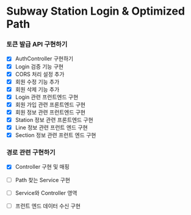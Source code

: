 # Subway Station Login & Optimized Path
### 토큰 발급 API 구현하기
- [x] AuthController 구현하기
- [x] Login 검증 기능 구현
- [x] CORS 처리 설정 추가
- [x] 회원 수정 기능 추가
- [x] 회원 삭제 기능 추가
- [x] Login 관련 프런트엔드 구현
- [x] 회원 가입 관련 프론트엔드 구현
- [x] 회원 정보 관련 프런트엔드 구현
- [x] Station 정보 관련 프론트엔드 구현
- [x] Line 정보 관련 프런트 엔드 구현
- [x] Section 정보 관련 프런트 엔드 구현 

### 경로 관련 구현하기
- [x] Controller 구현 및 매핑
- [ ] Path 찾는 Service 구현
- [ ] Service와 Controller 영역
- [ ] 프런트 엔드 데이터 수신 구현

